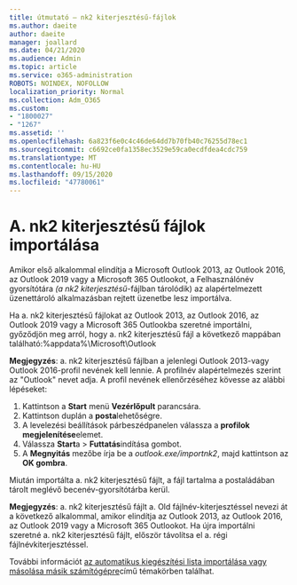 ```yaml
---
title: útmutató – nk2 kiterjesztésű-fájlok
ms.author: daeite
author: daeite
manager: joallard
ms.date: 04/21/2020
ms.audience: Admin
ms.topic: article
ms.service: o365-administration
ROBOTS: NOINDEX, NOFOLLOW
localization_priority: Normal
ms.collection: Adm_O365
ms.custom:
- "1800027"
- "1267"
ms.assetid: ''
ms.openlocfilehash: 6a823f6e0c4c46de64dd7b70fb40c76255d78ec1
ms.sourcegitcommit: c6692ce0fa1358ec3529e59ca0ecdfdea4cdc759
ms.translationtype: MT
ms.contentlocale: hu-HU
ms.lasthandoff: 09/15/2020
ms.locfileid: "47780061"
---
```

# <a name="how-to-import-nk2-files"></a>A. nk2 kiterjesztésű fájlok importálása 

Amikor első alkalommal elindítja a Microsoft Outlook 2013, az Outlook 2016, az Outlook 2019 vagy a Microsoft 365 Outlookot, a Felhasználónév gyorsítótára *(a nk2 kiterjesztésű*-fájlban tárolódik) az alapértelmezett üzenettároló alkalmazásban rejtett üzenetbe lesz importálva.

Ha a. nk2 kiterjesztésű fájlokat az Outlook 2013, az Outlook 2016, az Outlook 2019 vagy a Microsoft 365 Outlookba szeretné importálni, győződjön meg arról, hogy a. nk2 kiterjesztésű fájl a következő mappában található:%appdata%\Microsoft\Outlook

**Megjegyzés**: a. nk2 kiterjesztésű fájlban a jelenlegi Outlook 2013-vagy Outlook 2016-profil nevének kell lennie. A profilnév alapértelmezés szerint az "Outlook" nevet adja. A profil nevének ellenőrzéséhez kövesse az alábbi lépéseket: 
1. Kattintson a **Start** menü **Vezérlőpult** parancsára.
2. Kattintson duplán a **posta**lehetőségre.
3. A levelezési beállítások párbeszédpanelen válassza a **profilok megjelenítése**elemet.
4. Válassza **Start**a  >  **Futtatás**indítása gombot.
5. A **Megnyitás** mezőbe írja be a *outlook.exe/importnk2*, majd kattintson az **OK gombra**. 

Miután importálta a. nk2 kiterjesztésű fájlt, a fájl tartalma a postaládában tárolt meglévő becenév-gyorsítótárba kerül.

**Megjegyzés**: a. nk2 kiterjesztésű fájlt a. Old fájlnév-kiterjesztéssel nevezi át a következő alkalommal, amikor elindítja az Outlook 2013, az Outlook 2016, az Outlook 2019 vagy a Microsoft 365 Outlookot. Ha újra importálni szeretné a. nk2 kiterjesztésű fájlt, először távolítsa el a. régi fájlnévkiterjesztéssel.

További információt [az automatikus kiegészítési lista importálása vagy másolása másik számítógépre](https://support.microsoft.com/help/2806550/how-to-import-nk2-files-into-outlook%)című témakörben találhat.